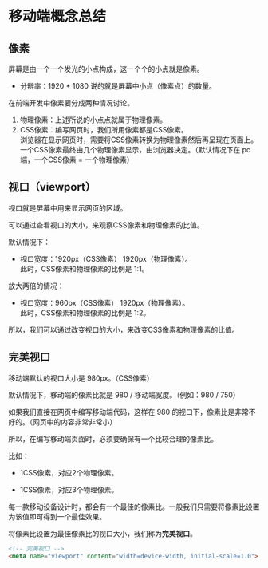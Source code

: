 # 移动端概念总结

## 像素

屏幕是由一个一个发光的小点构成，这一个个的小点就是像素。

- 分辨率：1920 * 1080 说的就是屏幕中小点（像素点）的数量。

在前端开发中像素要分成两种情况讨论。

1. 物理像素：上述所说的小点点就属于物理像素。
2. CSS像素：编写网页时，我们所用像素都是CSS像素。  
浏览器在显示网页时，需要将CSS像素转换为物理像素然后再呈现在页面上。  
一个CSS像素最终由几个物理像素显示，由浏览器决定。（默认情况下在 pc 端，一个CSS像素 = 一个物理像素）

## 视口（viewport）

视口就是屏幕中用来显示网页的区域。

可以通过查看视口的大小，来观察CSS像素和物理像素的比值。

默认情况下：

- 视口宽度：1920px（CSS像素） 1920px（物理像素）。  
此时，CSS像素和物理像素的比例是 1:1。

放大两倍的情况：

- 视口宽度：960px（CSS像素） 1920px（物理像素）。  
此时，CSS像素和物理像素的比例是 1:2。

所以，我们可以通过改变视口的大小，来改变CSS像素和物理像素的比值。

## 完美视口

移动端默认的视口大小是 980px。（CSS像素）

默认情况下，移动端的像素比就是 980 / 移动端宽度。（例如：980 / 750）

如果我们直接在网页中编写移动端代码，这样在 980 的视口下，像素比是非常不好的。（网页中的内容非常非常小）

所以，在编写移动端页面时，必须要确保有一个比较合理的像素比。

比如：

- 1CSS像素，对应2个物理像素。

- 1CSS像素，对应3个物理像素。

每一款移动设备设计时，都会有一个最佳的像素比。一般我们只需要将像素比设置为该值即可得到一个最佳效果。

将像素比设置为最佳像素比的视口大小，我们称为**完美视口**。

```html
<!-- 完美视口 -->
<meta name="viewport" content="width=device-width, initial-scale=1.0">
```
